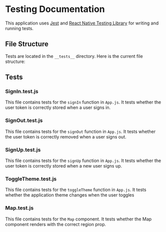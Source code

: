 # Testing Documentation

This application uses [Jest](https://jestjs.io/) and [React Native Testing Library](https://callstack.github.io/react-native-testing-library/) for writing and running tests.

## File Structure

Tests are located in the `__tests__` directory. Here is the current file structure:




## Tests

### SignIn.test.js

This file contains tests for the `signIn` function in `App.js`. It tests whether the user token is correctly stored when a user signs in.

### SignOut.test.js

This file contains tests for the `signOut` function in `App.js`. It tests whether the user token is correctly removed when a user signs out.

### SignUp.test.js

This file contains tests for the `signUp` function in `App.js`. It tests whether the user token is correctly stored when a new user signs up.

### ToggleTheme.test.js

This file contains tests for the `toggleTheme` function in `App.js`. It tests whether the application theme changes when the user toggles

### Map.test.js

This file contains tests for the `Map` component. It tests whether the Map component renders with the correct region prop.

